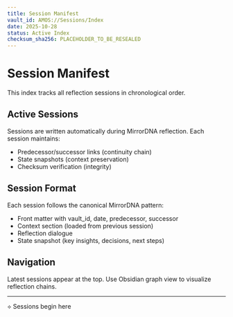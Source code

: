 ```yaml
---
title: Session Manifest
vault_id: AMOS://Sessions/Index
date: 2025-10-28
status: Active Index
checksum_sha256: PLACEHOLDER_TO_BE_RESEALED
---
```


# Session Manifest

This index tracks all reflection sessions in chronological order.

## Active Sessions

Sessions are written automatically during MirrorDNA reflection. Each session maintains:
- Predecessor/successor links (continuity chain)
- State snapshots (context preservation)
- Checksum verification (integrity)

## Session Format

Each session follows the canonical MirrorDNA pattern:
- Front matter with vault_id, date, predecessor, successor
- Context section (loaded from previous session)
- Reflection dialogue
- State snapshot (key insights, decisions, next steps)

## Navigation

Latest sessions appear at the top. Use Obsidian graph view to visualize reflection chains.

---

⟡ Sessions begin here
